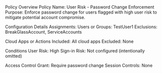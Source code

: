 Policy Overview
Policy Name: User Risk - Password Change Enforcement
Purpose: Enforce password change for users flagged with high user risk to mitigate potential account compromise.

Configuration Details
Assignments:
Users or Groups: TestUser1
Exclusions: BreakGlassAccount, ServiceAccounts

Cloud Apps or Actions
Included: All cloud apps
Excluded: None

Conditions
User Risk: High
Sign-in Risk: Not configured (intentionally omitted)

Access Control
Grant: Require password change
Session Controls: None

